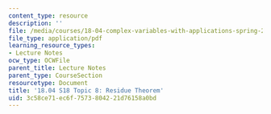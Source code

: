 ```yaml
---
content_type: resource
description: ''
file: /media/courses/18-04-complex-variables-with-applications-spring-2018/3c58ce71ec6f7573804221d76158a0bd_MIT18_04S18_topic8.pdf
file_type: application/pdf
learning_resource_types:
- Lecture Notes
ocw_type: OCWFile
parent_title: Lecture Notes
parent_type: CourseSection
resourcetype: Document
title: '18.04 S18 Topic 8: Residue Theorem'
uid: 3c58ce71-ec6f-7573-8042-21d76158a0bd
---
```

